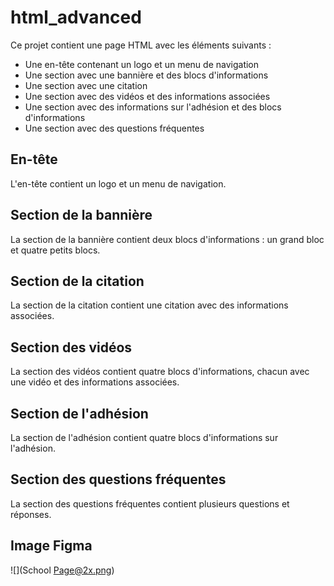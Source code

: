 # html_advanced

Ce projet contient une page HTML avec les éléments suivants :

- Une en-tête contenant un logo et un menu de navigation
- Une section avec une bannière et des blocs d'informations
- Une section avec une citation
- Une section avec des vidéos et des informations associées
- Une section avec des informations sur l'adhésion et des blocs d'informations
- Une section avec des questions fréquentes

## En-tête

L'en-tête contient un logo et un menu de navigation.

## Section de la bannière

La section de la bannière contient deux blocs d'informations : un grand bloc et quatre petits blocs.

## Section de la citation

La section de la citation contient une citation avec des informations associées.

## Section des vidéos

La section des vidéos contient quatre blocs d'informations, chacun avec une vidéo et des informations associées.

## Section de l'adhésion

La section de l'adhésion contient quatre blocs d'informations sur l'adhésion.

## Section des questions fréquentes

La section des questions fréquentes contient plusieurs questions et réponses.

## Image Figma
![](School Page@2x.png)
